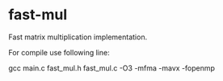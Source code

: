 # fast-mul
Fast matrix multiplication implementation.

For compile use following line:

gcc main.c fast\_mul.h fast\_mul.c -O3 -mfma -mavx -fopenmp
